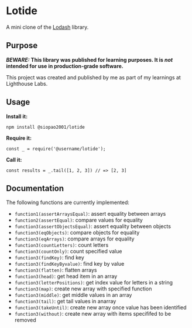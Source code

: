# Lotide

A mini clone of the [Lodash](https://lodash.com) library.

## Purpose

**_BEWARE:_ This library was published for learning purposes. It is _not_ intended for use in production-grade software.**

This project was created and published by me as part of my learnings at Lighthouse Labs. 

## Usage

**Install it:**

`npm install @siopao2001/lotide`

**Require it:**

`const _ = require('@username/lotide');`

**Call it:**

`const results = _.tail([1, 2, 3]) // => [2, 3]`

## Documentation

The following functions are currently implemented:

* `function1(assertArraysEqual)`: assert equality between arrays
* `function2(assertEqual)`: compare values for equality
* `function3(assertObjectsEqual)`: assert equality between objects
* `function3(eqObjects)`: compare objects for equality
* `function3(eqArrays)`: compare arrays for equality
* `function3(countLetters)`: count letters
* `function3(countOnly)`: count specified value
* `function3(findKey)`: find key
* `function3(findKeyByvalue)`: find key by value
* `function3(flatten)`: flatten arrays
* `function3(head)`: get head item in an array
* `function3(letterPositions)`: get index value for letters in a string
* `function3(map)`: create new array with specified function
* `function3(middle)`: get middle values in an array
* `function3(tail)`: get tail values in anarray
* `function3(takeUntil)`: create new array once value has been identified
* `function3(without)`: create new array with items specififed to be removed
